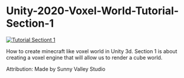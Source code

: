 # Unity-2020-Voxel-World-Tutorial-Section-1
[![Tutorial Sectiont 1](http://img.youtube.com/vi/leBl6q21-0I/hqdefault.jpg)](https://youtu.be/leBl6q21-0I)

<p> How to create minecraft like voxel world in Unity 3d. Section 1 is about creating a voxel engine that will allow us to render a cube world.

<p>Attribution:
Made by Sunny Valley Studio
